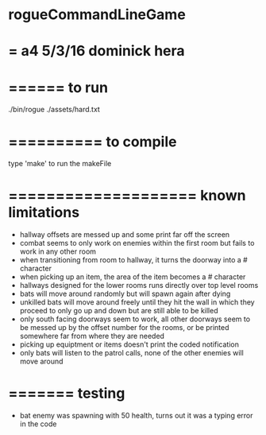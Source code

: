 # rogueCommandLineGame

=
a4
5/3/16
dominick hera
======================

======
to run
======
./bin/rogue ./assets/hard.txt

==========
to compile
==========
type 'make' to run the makeFile

====================
known limitations
====================
- hallway offsets are messed up and some print far off the screen
- combat seems to only work on enemies within the first room but fails to work in any other room
- when transitioning from room to hallway, it turns the doorway into a # character
- when picking up an item, the area of the item becomes a # character
- hallways designed for the lower rooms runs directly over top level rooms
- bats will move around randomly but will spawn again after dying
- unkilled bats will move around freely until they hit the wall in which they proceed to only go up and down but are still able to be killed
- only south facing doorways seem to work, all other doorways seem to be messed up by the offset number for the rooms, or be printed somewhere far from where they are needed
- picking up equiptment or items doesn't print the coded notification
- only bats will listen to the patrol calls, none of the other enemies will move around

=======
testing
=======
- bat enemy was spawning with 50 health, turns out it was a typing error in the code 
